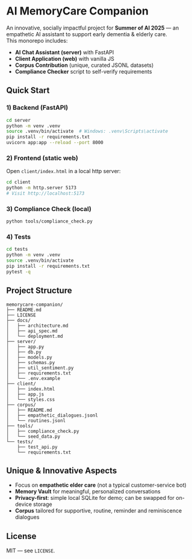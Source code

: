 # AI MemoryCare Companion

An innovative, socially impactful project for **Summer of AI 2025** — an empathetic AI assistant to support early dementia & elderly care.  
This monorepo includes:
- **AI Chat Assistant (server)** with FastAPI
- **Client Application (web)** with vanilla JS
- **Corpus Contribution** (unique, curated JSONL datasets)
- **Compliance Checker** script to self-verify requirements

## Quick Start

### 1) Backend (FastAPI)
```bash
cd server
python -m venv .venv
source .venv/bin/activate  # Windows: .venv\Scripts\activate
pip install -r requirements.txt
uvicorn app:app --reload --port 8000
```

### 2) Frontend (static web)
Open `client/index.html` in a local http server:
```bash
cd client
python -m http.server 5173
# Visit http://localhost:5173
```

### 3) Compliance Check (local)
```bash
python tools/compliance_check.py
```

### 4) Tests
```bash
cd tests
python -m venv .venv
source .venv/bin/activate
pip install -r requirements.txt
pytest -q
```

## Project Structure
```
memorycare-companion/
├── README.md
├── LICENSE
├── docs/
│   ├── architecture.md
│   ├── api_spec.md
│   └── deployment.md
├── server/
│   ├── app.py
│   ├── db.py
│   ├── models.py
│   ├── schemas.py
│   ├── util_sentiment.py
│   ├── requirements.txt
│   └── .env.example
├── client/
│   ├── index.html
│   ├── app.js
│   └── styles.css
├── corpus/
│   ├── README.md
│   ├── empathetic_dialogues.jsonl
│   └── routines.jsonl
├── tools/
│   ├── compliance_check.py
│   └── seed_data.py
└── tests/
    ├── test_api.py
    └── requirements.txt
```

## Unique & Innovative Aspects
- Focus on **empathetic elder care** (not a typical customer-service bot)
- **Memory Vault** for meaningful, personalized conversations
- **Privacy-first**: simple local SQLite for demo; can be swapped for on-device storage
- **Corpus** tailored for supportive, routine, reminder and reminiscence dialogues

## License
MIT — see `LICENSE`.
